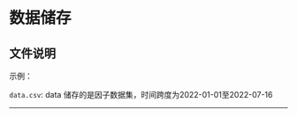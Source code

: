 # 数据储存

## 文件说明

示例：

`data.csv`: data 储存的是因子数据集，时间跨度为2022-01-01至2022-07-16

------------------------


[//]: # (在下方输入数据集的名称及文件描述)

